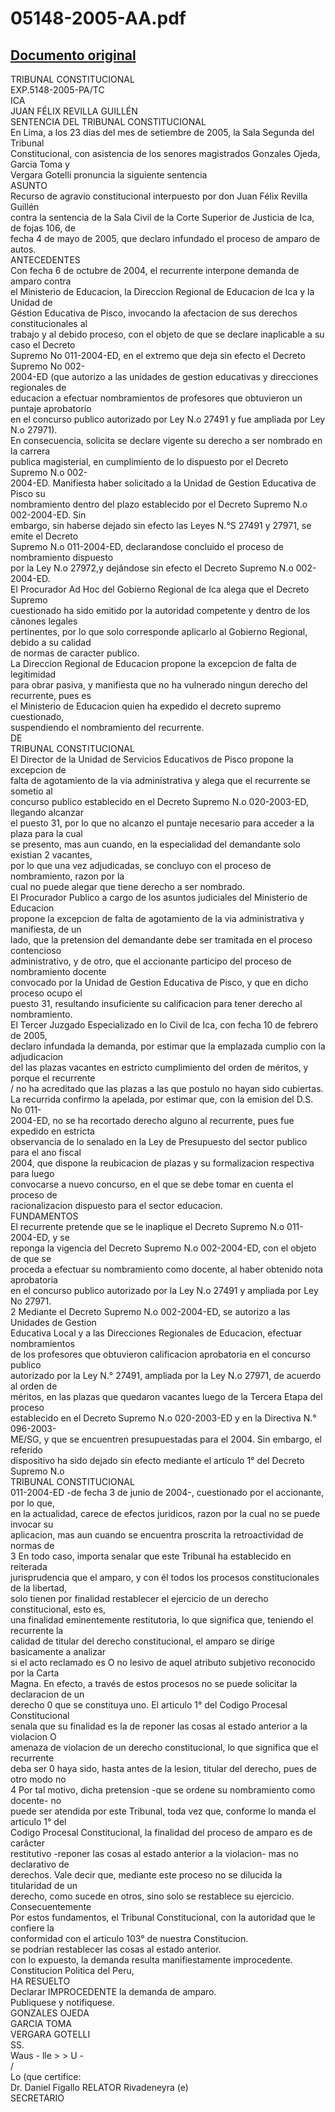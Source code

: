 
05148-2005-AA.pdf
=================
  
[Documento original](https://tc.gob.pe/jurisprudencia/2006/05148-2005-AA.pdf)  
---  
TRIBUNAL CONSTITUCIONAL  
EXP.5148-2005-PA/TC  
ICA  
JUAN FÉLIX REVILLA GUILLÉN  
SENTENCIA DEL TRIBUNAL CONSTITUCIONAL  
En Lima, a los 23 dias del mes de setiembre de 2005, la Sala Segunda del Tribunal  
Constitucional, con asistencia de los senores magistrados Gonzales Ojeda, Garcia Toma y  
Vergara Gotelli pronuncia la siguiente sentencia  
ASUNTO  
Recurso de agravio constitucional interpuesto por don Juan Félix Revilla Guillén  
contra la sentencia de la Sala Civil de la Corte Superior de Justicia de Ica, de fojas 106, de  
fecha 4 de mayo de 2005, que declaro infundado el proceso de amparo de autos.  
ANTECEDENTES  
Con fecha 6 de octubre de 2004, el recurrente interpone demanda de amparo contra  
el Ministerio de Educacion, la Direccion Regional de Educacion de Ica y la Unidad de  
Géstion Educativa de Pisco, invocando la afectacion de sus derechos constitucionales al  
trabajo y al debido proceso, con el objeto de que se declare inaplicable a su caso el Decreto  
Supremo No 011-2004-ED, en el extremo que deja sin efecto el Decreto Supremo No 002-  
2004-ED (que autorizo a las unidades de gestion educativas y direcciones regionales de  
educacion a efectuar nombramientos de profesores que obtuvieron un puntaje aprobatorio  
en el concurso publico autorizado por Ley N.o 27491 y fue ampliada por Ley N.o 27971).  
En consecuencia, solicita se declare vigente su derecho a ser nombrado en la carrera  
publica magisterial, en cumplimiento de lo dispuesto por el Decreto Supremo N.o 002-  
2004-ED. Manifiesta haber solicitado a la Unidad de Gestion Educativa de Pisco su  
nombramiento dentro del plazo establecido por el Decreto Supremo N.o 002-2004-ED. Sin  
embargo, sin haberse dejado sin efecto las Leyes N.°S 27491 y 27971, se emite el Decreto  
Supremo N.o 011-2004-ED, declarandose concluido el proceso de nombramiento dispuesto  
por la Ley N.o 27972,y dejândose sin efecto el Decreto Supremo N.o 002-2004-ED.  
El Procurador Ad Hoc del Gobierno Regional de Ica alega que el Decreto Supremo  
cuestionado ha sido emitido por la autoridad competente y dentro de los cânones legales  
pertinentes, por lo que solo corresponde aplicarlo al Gobierno Regional, debido a su calidad  
de normas de caracter publico.  
La Direccion Regional de Educacion propone la excepcion de falta de legitimidad  
para obrar pasiva, y manifiesta que no ha vulnerado ningun derecho del recurrente, pues es  
el Ministerio de Educacion quien ha expedido el decreto supremo cuestionado,  
suspendiendo el nombramiento del recurrente.  
DE  
TRIBUNAL CONSTITUCIONAL  
El Director de la Unidad de Servicios Educativos de Pisco propone la excepcion de  
falta de agotamiento de la via administrativa y alega que el recurrente se sometio al  
concurso publico establecido en el Decreto Supremo N.o 020-2003-ED, llegando alcanzar  
el puesto 31, por lo que no alcanzo el puntaje necesario para acceder a la plaza para la cual  
se presento, mas aun cuando, en la especialidad del demandante solo existian 2 vacantes,  
por lo que una vez adjudicadas, se concluyo con el proceso de nombramiento, razon por la  
cual no puede alegar que tiene derecho a ser nombrado.  
El Procurador Publico a cargo de los asuntos judiciales del Ministerio de Educacion  
propone la excepcion de falta de agotamiento de la via administrativa y manifiesta, de un  
lado, que la pretension del demandante debe ser tramitada en el proceso contencioso  
administrativo, y de otro, que el accionante participo del proceso de nombramiento docente  
convocado por la Unidad de Gestion Educativa de Pisco, y que en dicho proceso ocupo el  
puesto 31, resultando insuficiente su calificacion para tener derecho al nombramiento.  
El Tercer Juzgado Especializado en lo Civil de Ica, con fecha 10 de febrero de 2005,  
declaro infundada la demanda, por estimar que la emplazada cumplio con la adjudicacion  
del las plazas vacantes en estricto cumplimiento del orden de méritos, y porque el recurrente  
/ no ha acreditado que las plazas a las que postulo no hayan sido cubiertas.  
La recurrida confirmo la apelada, por estimar que, con la emision del D.S. No 011-  
2004-ED, no se ha recortado derecho alguno al recurrente, pues fue expedido en estricta  
observancia de lo senalado en la Ley de Presupuesto del sector publico para el ano fiscal  
2004, que dispone la reubicacion de plazas y su formalizacion respectiva para luego  
convocarse a nuevo concurso, en el que se debe tomar en cuenta el proceso de  
racionalizacion dispuesto para el sector educacion.  
FUNDAMENTOS  
El recurrente pretende que se le inaplique el Decreto Supremo N.o 011-2004-ED, y se  
reponga la vigencia del Decreto Supremo N.o 002-2004-ED, con el objeto de que se  
proceda a efectuar su nombramiento como docente, al haber obtenido nota aprobatoria  
en el concurso publico autorizado por la Ley N.o 27491 y ampliada por Ley No 27971.  
2 Mediante el Decreto Supremo N.o 002-2004-ED, se autorizo a las Unidades de Gestion  
Educativa Local y a las Direcciones Regionales de Educacion, efectuar nombramientos  
de los profesores que obtuvieron calificacion aprobatoria en el concurso publico  
autorizado por la Ley N.° 27491, ampliada por la Ley N.o 27971, de acuerdo al orden de  
méritos, en las plazas que quedaron vacantes luego de la Tercera Etapa del proceso  
establecido en el Decreto Supremo N.o 020-2003-ED y en la Directiva N.° 096-2003-  
ME/SG, y que se encuentren presupuestadas para el 2004. Sin embargo, el referido  
dispositivo ha sido dejado sin efecto mediante el articulo 1° del Decreto Supremo N.o  
TRIBUNAL CONSTITUCIONAL  
011-2004-ED -de fecha 3 de junio de 2004-, cuestionado por el accionante, por lo que,  
en la actualidad, carece de efectos juridicos, razon por la cual no se puede invocar su  
aplicacion, mas aun cuando se encuentra proscrita la retroactividad de normas de  
3 En todo caso, importa senalar que este Tribunal ha establecido en reiterada  
jurisprudencia que el amparo, y con él todos los procesos constitucionales de la libertad,  
solo tienen por finalidad restablecer el ejercicio de un derecho constitucional, esto es,  
una finalidad eminentemente restitutoria, lo que significa que, teniendo el recurrente la  
calidad de titular del derecho constitucional, el amparo se dirige basicamente a analizar  
si el acto reclamado es O no lesivo de aquel atributo subjetivo reconocido por la Carta  
Magna. En efecto, a través de estos procesos no se puede solicitar la declaracion de un  
derecho 0 que se constituya uno. El articulo 1° del Codigo Procesal Constitucional  
senala que su finalidad es la de reponer las cosas al estado anterior a la violacion O  
amenaza de violacion de un derecho constitucional, lo que significa que el recurrente  
deba ser 0 haya sido, hasta antes de la lesion, titular del derecho, pues de otro modo no  
4 Por tal motivo, dicha pretension -que se ordene su nombramiento como docente- no  
puede ser atendida por este Tribunal, toda vez que, conforme lo manda el articulo 1° del  
Codigo Procesal Constitucional, la finalidad del proceso de amparo es de carâcter  
restitutivo -reponer las cosas al estado anterior a la violacion- mas no declarativo de  
derechos. Vale decir que, mediante este proceso no se dilucida la titularidad de un  
derecho, como sucede en otros, sino solo se restablece su ejercicio. Consecuentemente  
Por estos fundamentos, el Tribunal Constitucional, con la autoridad que le confiere la  
conformidad con el articulo 103° de nuestra Constitucion.  
se podrian restablecer las cosas al estado anterior.  
con lo expuesto, la demanda resulta manifiestamente improcedente.  
Constitucion Politica del Peru,  
HA RESUELTO  
Declarar IMPROCEDENTE la demanda de amparo.  
Publiquese y notifiquese.  
GONZALES OJEDA  
GARCIA TOMA  
VERGARA GOTELLI  
SS.  
Waus - lle > > U -  
/  
Lo (que certifice:  
Dr. Daniel Figallo RELATOR Rivadeneyra (e)  
SECRETARIO